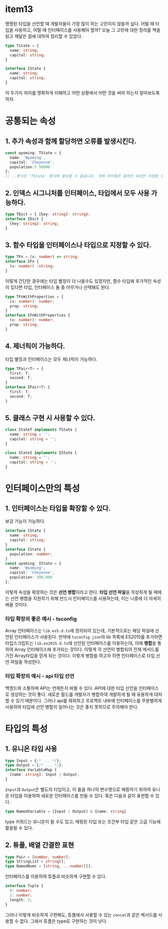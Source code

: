 # item13

명명된 타입을 선언할 때 개발자들이 가장 많이 하는 고민이지 않을까 싶다.
어떨 때 타입을 사용하고, 어떨 때 인터페이스를 사용해야 할까?
오늘 그 고민에 대한 정리를 책을 읽고 깨달은 점에 대하여 정리할 수 있었다.

```ts
type Tstate = {
  name: string;
  capital: string;
}
```
```ts
interface IState {
  name: string;
  capital: string;
}
```
이 두가지 차이를 명확하게 이해하고 어떤 상황에서 어떤 것을 써야 하는지 알아보도록 하자.

# 공통되는 속성
## 1. 추가 속성과 함께 할당하면 오류를 발생시킨다.
```ts
const wyoming: TState = {
  name: 'Wyoming',
  capital: 'Cheyenne',
  population:5 50000
};
// ..형식은 'TState' 형식에 할당할 수 없습니다. 개체 리터럴은 알려진 속성만 지정할 수 있으며, TState 형식에는 population이 없습니다.
```
## 2. 인덱스 시그니처를 인터페이스, 타입에서 모두 사용 가능하다.
```ts
type TDict = { [key: string]: string};
interface IDict {
  [key: string]: string;
}
```
## 3. 함수 타입을 인터페이스나 타입으로 지정할 수 있다.
```ts
type TFn = (x: number) => string;
interface IFn {
  (x: number) :string;
}
```
이렇게 간단한 경우에는 타입 별칭이 더 나을수도 있겠지만, 함수 타입에 추가적인 속성이 있다면 타입, 인터페이스 둘 중 아무거나 선택해도 된다.
```ts
type TFnWithProperties = {
  (x: number): number;
  prop: string;
}
interface IFnWithProperties {
  (x: number): number;
  prop: string;
}
```
## 4. 제너릭이 가능하다.
타입 별칭과 인터페이스는 모두 제너릭이 가능하다.
```ts
type TPair<T> = {
  first: T;
  second: T;
}
interface IPair<T> {
  first: T;
  second: T;
}
```
## 5. 클래스 구현 시 사용할 수 있다.
```ts
class StateT implements TState {
  name: string = '';
  capital: string = '';
}
```
```ts
class StateI implements IState {
  name: string = '';
  capital: string = '';
}
```

# 인터페이스만의 특성
## 1. 인터페이스는 타입을 확장할 수 있다.
보강 기능이 가능하다.
```ts
interface IState {
  name: string;
  capital: string;
}
interface IState {
  population: number;
}
const wyoming: IState = {
  name: 'Wyoming',
  capital: 'Cheyenne',
  population: 500_000
};
```
이렇게 속성을 확장하는 것은 **선언 병합**이라고 한다.
**타입 선언 파일**을 작성하게 될 때에는 선언 병합을 지원하기 위해 반드시 인터페이스를 사용하는데, 이는 나중에 더 자세히 배울 것이다.

### 타입 확장의 좋은 예시 - tsconfig
Array 인터페이스는 `lib.es5.d.ts`에 정의되어 있는데, 기본적으로는 해당 파일에 선언된 인터페이스가 사용된다. 만약에 `tsconfig.json`의 lib 목록에 ES2015를 추가하면 타입스크립트는 `lib.es2015.d.ts`에 선언된 인터페이스를 이용하는데, 이때 **병합**을 통하여 Array 인터페이스에 추가되는 것이다.
이렇게 각 선언이 병합되어 전체 메서드를 가진 Array타입을 얻게 되는 것이다.
이렇게 병합을 하고자 하면 인터페이스로 타입 선언 파일을 작성한다.

### 타입 확장의 예시 - api 타입 선언
백엔드와 소통하며 API는 언제든지 바뀔 수 있다. API에 대한 타입 선언을 인터페이스로 생성하는 것이 좋다. 새로운 필드를 개발자가 병합하여 개발하게 될 때 유용하게 대처할 수 있기 때문이다. 그러나 api를 제외하고 프로젝트 내부에 인터페이스를 무분별하게 사용하여 타입에 선언 병합이 일어나는 것은 좋지 못하므로 주의해야 한다. 

# 타입의 특성
## 1. 유니온 타입 사용
```ts
type Input = {/* ... */};
type Output = {/* ... */};
interface VariableMap {
  [name: string]: Input | Output;
}
```
`Input`과 `Output`은 별도의 타입이고, 이 둘을 하나의 변수명으로 매핑하기 위하여 유니온 타입을 이용하여 새로운 인터페이스를 만들 수 있다.
혹은 다음과 같이 표현할 수 있다.
```ts
type NamedVariable = (Input | Output) & {name: string}
```
type 키워드는 유니온이 될 수도 있고, 매핑된 타입 또는 조건부 타입 같은 고급 기능에 활용될 수 있다.

## 2. 튜플, 배열 간결한 표현
```ts
type Pair = [number, number];
type StringList = string[];
type NamedNums = [string, ...number[]];
```
인터페이스를 이용하여 튜플과 비슷하게 구현할 수 있다.
```ts
interface Tuple {
  0: number;
  1: number;
  length: 2;
}
```
그러나 이렇게 비슷하게 구현해도, 튜플에서 사용할 수 있는 `concat`과 같은 메서드를 사용할 수 없다. 그래서 튜플은 type로 구현하는 것이 낫다.
